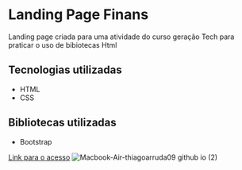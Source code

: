 # Landing Page Finans

Landing page criada para uma atividade do curso geração Tech para praticar o uso de bibiotecas Html

## Tecnologias utilizadas
- HTML
- CSS
## Bibliotecas utilizadas
- Bootstrap
  
[Link para o acesso](https://thiagoarruda09.github.io/landing-page/)
![Macbook-Air-thiagoarruda09 github io (2)](https://github.com/user-attachments/assets/b2028756-10f2-4c10-8b96-7cbe03d39376)

